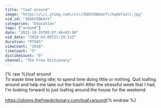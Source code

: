 ```yaml
---
title: "loaf around"
image: "https:\/\/i.ytimg.com\/vi\/3GDhV5Bm4zY\/hqdefault.jpg"
vid_id: "3GDhV5Bm4zY"
categories: "Education"
tags: ["around"]
date: "2021-10-15T05:07:46+03:00"
vid_date: "2018-03-06T21:29:11Z"
duration: "PT50S"
viewcount: "1018"
likeCount: "5"
dislikeCount: "0"
channel: "The Free Dictionary"
---
```

{% raw %}loaf around<br />To waste time being idle; to spend time doing little or nothing. Quit loafing around and help me take out the trash! After the stressful week that I had, I'm looking forward to just loafing around the house for the weekend.<br /><br /><a rel="nofollow" target="blank" href="https://idioms.thefreedictionary.com/loaf+around">https://idioms.thefreedictionary.com/loaf+around</a>{% endraw %}
